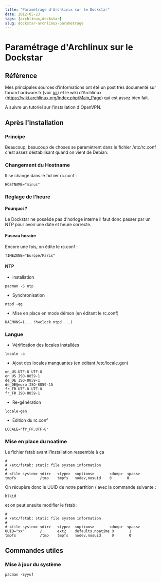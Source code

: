 ```yaml
---
title: "Paramétrage d'Archlinux sur le Dockstar"
date: 2012-05-23
tags: [archlinux,dockstar]
slug: dockstar-archlinux-parametrage
---
```

# Paramétrage d'Archlinux sur le Dockstar

## Référence
Mes principales sources d'informations ont été un post très documenté sur forum.hardware.fr (voir [ici](http://forum.hardware.fr/hfr/OSAlternatifs/Hardware-2/seagate-dockstar-computer-sujet_71314_83.htm#t1306553)) et le wiki d'Archlinux (https://wiki.archlinux.org/index.php/Main_Page) qui est assez bien fait.

A suivre un tutoriel sur l'installation d'OpenVPN.

## Après l'installation

### Principe
Beaucoup, beaucoup de choses se paramètrent dans le fichier /etc/rc.conf c'est assez déstabilisant quand on vient de Debian.

### Changement du Hostname

Il se change dans le fichier rc.conf :

```
HOSTNAME="minus"
```

### Réglage de l'heure

#### Pourquoi ?
Le Dockstar ne possède pas d'horloge interne il faut donc passer par un NTP pour avoir une date et heure correcte.

#### Fuseau horaire

Encore une fois, on édite le rc.conf :

```
TIMEZONE="Europe/Paris"
```

#### NTP

* Installation

```
pacman -S ntp
```

* Synchronisation

```
ntpd -qg
```

* Mise en place en mode démon (en éditant le rc.conf)

```
DAEMONS=(... !hwclock ntpd ...)
```

### Langue

* Vérification des locales installées

```
locale -a
```

* Ajout des locales manquantes (en éditant /etc/locale.gen)

```
en_US.UTF-8 UTF-8
en_US ISO-8859-1
de_DE ISO-8859-1
de_DE@euro ISO-8859-15
fr_FR.UTF-8 UTF-8
fr_FR ISO-8859-1
```

* Re-génération

```
locale-gen
```

* Édition du rc.conf

```
LOCALE="fr_FR.UTF-8"
```

### Mise en place du noatime

Le fichier fstab avant l'installation ressemble à ça

```
#
# /etc/fstab: static file system information
#
# <file system> <dir>   <type>  <options>       <dump>  <pass>
tmpfs           /tmp    tmpfs   nodev,nosuid    0       0
```

On récupère donc le UUID de notre partition / avec la commande suivante :

```
blkid
```

et on peut ensuite modifier le fstab :

```
#
# /etc/fstab: static file system information
#
# <file system> <dir>   <type>  <options>       <dump>  <pass>
UUID="xx"       /       ext2    defaults,noatime 0       1
tmpfs           /tmp    tmpfs   nodev,nosuid     0       0
```

## Commandes utiles

### Mise à jour du système

```
pacman -Syyuf
```


